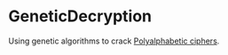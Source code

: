 # GeneticDecryption

Using genetic algorithms to crack [Polyalphabetic ciphers](https://en.wikipedia.org/wiki/Polyalphabetic_cipher).
